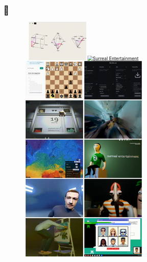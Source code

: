 <!-- Updated: Compact grid layout with 4x3 format, consistent sizing and proper image scaling -->

# 🔮

<div align="center">
  <a href="https://color-space-visualizer.pages.dev/"><img src="./img/color-space.gif" style="width: 180px; height: 120px; object-fit: cover;" alt="Color Space Visualizer" /></a>
  <a href="https://youtube.com/@surrealentertainment"><img src="./img/surreal1.gif" style="width: 180px; height: 120px; object-fit: cover;" alt="Surreal Entertainment" /></a>
  <a href="https://www.chessagainsthumanity.com"><img src="./img/chessagainsthumanity.gif" style="width: 180px; height: 120px; object-fit: cover;" alt="Chess Against Humanity" /></a>
  <a href="https://github.com/sasoder/content-killer"><img src="./img/content-killer.png" style="width: 180px; height: 120px; object-fit: cover;" alt="Content Killer" /></a>
</div>

<div align="center">
  <a href="https://busisen.itch.io/overloaded"><img src="./img/overloaded.gif" style="width: 180px; height: 120px; object-fit: cover;" alt="OVERLOADED!" /></a>
  <a href="https://youtube.com/@surrealworld"><img src="./img/surreal2.gif" style="width: 180px; height: 120px; object-fit: cover;" alt="Surreal Entertainment" /></a>
  <a href="https://map.rebase.energy"><img src="./img/rebase.gif" style="width: 180px; height: 120px; object-fit: cover;" alt="Rebase Energy" /></a>
  <a href="https://youtube.com/@surrealentertainment"><img src="./img/surreal-site.gif" style="width: 180px; height: 120px; object-fit: cover;" alt="Surreal Entertainment" /></a>
</div>

<div align="center">
  <a href="https://"><img src="./img/mark.gif" style="width: 180px; height: 120px; object-fit: cover;" alt="Surreal Entertainment" /></a>
  <a href="https://youtube.com/@surrealentertainment"><img src="./img/surreal3.gif" style="width: 180px; height: 120px; object-fit: cover;" alt="Surreal Entertainment" /></a>
  <a href="https://youtube.com/@surrealentertainment"><img src="./img/surreal4.gif" style="width: 180px; height: 120px; object-fit: cover;" alt="Surreal Entertainment" /></a>
  <a href="https://busisen.itch.io/dont-get-summoned"><img src="./img/dont-get-summoned.gif" style="width: 180px; height: 120px; object-fit: cover;" alt="Don't Get Summoned" /></a>
</div>
